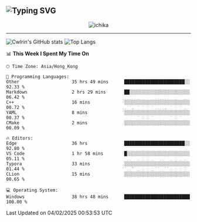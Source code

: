 ![Typing SVG](https://readme-typing-svg.demolab.com?font=Jost&size=24&pause=1000&color=7799EE&vCenter=true&multiline=true&random=false&width=435&height=100&lines=Hi+there;I'm+Sakurakouji+Nanaha;You+can+also+tell+me+Cwlrin%E2%98%86)
---
<p align="center">
  <img src="https://image.cwlrin.wiki/images/2024/11/09/1000015899.md.png" alt="ichika" border="0" />
</p>

---
![Cwlrin's GitHub stats](https://github-readme-stats.vercel.app/api?username=cwlrin&show_icons=true&theme=buefy)
![Top Langs](https://github-readme-stats.vercel.app/api/top-langs/?username=cwlrin&layout=compact&hide=html,css)

<!--START_SECTION:waka-->
📊 **This Week I Spent My Time On** 

```text
🕑︎ Time Zone: Asia/Hong_Kong

💬 Programming Languages: 
Other                    35 hrs 49 mins      ███████████████████████░░   92.33 % 
Markdown                 2 hrs 29 mins       ██░░░░░░░░░░░░░░░░░░░░░░░   06.42 % 
C++                      16 mins             ░░░░░░░░░░░░░░░░░░░░░░░░░   00.72 % 
YAML                     8 mins              ░░░░░░░░░░░░░░░░░░░░░░░░░   00.37 % 
CMake                    2 mins              ░░░░░░░░░░░░░░░░░░░░░░░░░   00.09 % 

🔥 Editors: 
Edge                     36 hrs              ███████████████████████░░   92.80 % 
VS Code                  1 hr 58 mins        █░░░░░░░░░░░░░░░░░░░░░░░░   05.11 % 
Typora                   33 mins             ░░░░░░░░░░░░░░░░░░░░░░░░░   01.44 % 
CLion                    15 mins             ░░░░░░░░░░░░░░░░░░░░░░░░░   00.65 % 

💻 Operating System: 
Windows                  38 hrs 48 mins      █████████████████████████   100.00 % 
```


 Last Updated on 04/02/2025 00:53:53 UTC
<!--END_SECTION:waka-->
